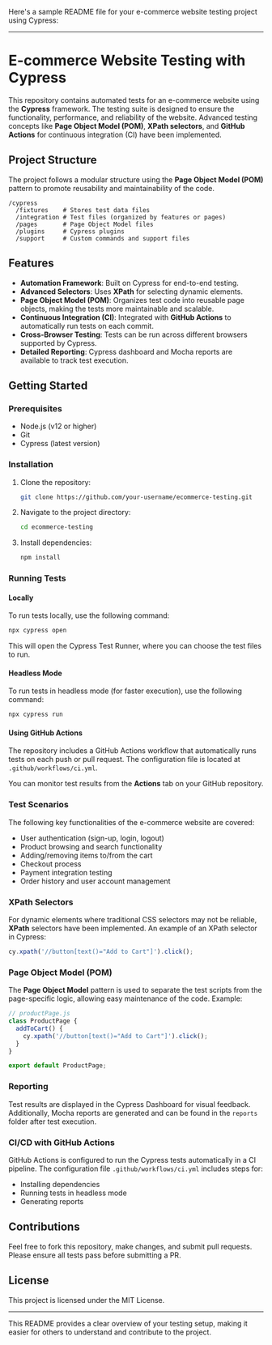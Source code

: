 Here's a sample README file for your e-commerce website testing project using Cypress:

---

# E-commerce Website Testing with Cypress

This repository contains automated tests for an e-commerce website using the **Cypress** framework. The testing suite is designed to ensure the functionality, performance, and reliability of the website. Advanced testing concepts like **Page Object Model (POM)**, **XPath selectors**, and **GitHub Actions** for continuous integration (CI) have been implemented.

## Project Structure

The project follows a modular structure using the **Page Object Model (POM)** pattern to promote reusability and maintainability of the code.

```
/cypress
  /fixtures    # Stores test data files
  /integration # Test files (organized by features or pages)
  /pages       # Page Object Model files
  /plugins     # Cypress plugins
  /support     # Custom commands and support files
```

## Features

- **Automation Framework**: Built on Cypress for end-to-end testing.
- **Advanced Selectors**: Uses **XPath** for selecting dynamic elements.
- **Page Object Model (POM)**: Organizes test code into reusable page objects, making the tests more maintainable and scalable.
- **Continuous Integration (CI)**: Integrated with **GitHub Actions** to automatically run tests on each commit.
- **Cross-Browser Testing**: Tests can be run across different browsers supported by Cypress.
- **Detailed Reporting**: Cypress dashboard and Mocha reports are available to track test execution.

## Getting Started

### Prerequisites

- Node.js (v12 or higher)
- Git
- Cypress (latest version)

### Installation

1. Clone the repository:
    ```bash
    git clone https://github.com/your-username/ecommerce-testing.git
    ```
2. Navigate to the project directory:
    ```bash
    cd ecommerce-testing
    ```
3. Install dependencies:
    ```bash
    npm install
    ```

### Running Tests

#### Locally

To run tests locally, use the following command:

```bash
npx cypress open
```

This will open the Cypress Test Runner, where you can choose the test files to run.

#### Headless Mode

To run tests in headless mode (for faster execution), use the following command:

```bash
npx cypress run
```

#### Using GitHub Actions

The repository includes a GitHub Actions workflow that automatically runs tests on each push or pull request. The configuration file is located at `.github/workflows/ci.yml`.

You can monitor test results from the **Actions** tab on your GitHub repository.

### Test Scenarios

The following key functionalities of the e-commerce website are covered:

- User authentication (sign-up, login, logout)
- Product browsing and search functionality
- Adding/removing items to/from the cart
- Checkout process
- Payment integration testing
- Order history and user account management

### XPath Selectors

For dynamic elements where traditional CSS selectors may not be reliable, **XPath** selectors have been implemented. An example of an XPath selector in Cypress:

```javascript
cy.xpath('//button[text()="Add to Cart"]').click();
```

### Page Object Model (POM)

The **Page Object Model** pattern is used to separate the test scripts from the page-specific logic, allowing easy maintenance of the code. Example:

```javascript
// productPage.js
class ProductPage {
  addToCart() {
    cy.xpath('//button[text()="Add to Cart"]').click();
  }
}

export default ProductPage;
```

### Reporting

Test results are displayed in the Cypress Dashboard for visual feedback. Additionally, Mocha reports are generated and can be found in the `reports` folder after test execution.

### CI/CD with GitHub Actions

GitHub Actions is configured to run the Cypress tests automatically in a CI pipeline. The configuration file `.github/workflows/ci.yml` includes steps for:

- Installing dependencies
- Running tests in headless mode
- Generating reports

## Contributions

Feel free to fork this repository, make changes, and submit pull requests. Please ensure all tests pass before submitting a PR.

## License

This project is licensed under the MIT License.

---

This README provides a clear overview of your testing setup, making it easier for others to understand and contribute to the project.
